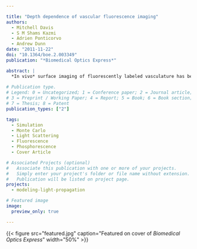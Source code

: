 ```yaml
---

title: "Depth dependence of vascular fluorescence imaging"
authors:
  - Mitchell Davis
  - S M Shams Kazmi
  - Adrien Ponticorvo
  - Andrew Dunn
date: "2011-11-22"
doi: "10.1364/boe.2.003349"
publication: "*Biomedical Optics Express*"

abstract: |
  *In vivo* surface imaging of fluorescently labeled vasculature has become a widely used tool for functional brain imaging studies. Techniques such as phosphorescence quenching for oxygen tension measurements and indocyanine green fluorescence for vessel perfusion monitoring rely on surface measurements of vascular fluorescence. However, the depth dependence of the measured fluorescence signals has not been modeled in great detail. In this paper, we investigate the depth dependence of the measured signals using a three-dimensional Monte Carlo model combined with high resolution vascular anatomy. We found that a bulk-vascularization assumption to modeling the depth dependence of the signal does not provide an accurate picture of penetration depth of the collected fluorescence signal in most cases. Instead the physical distribution of microvasculature, the degree of absorption difference between extravascular and intravascular space, and the overall difference in absorption at the excitation and emission wavelengths must be taken into account to determine the depth penetration of the fluorescence signal. Additionally, we found that using targeted illumination can provide for superior surface vessel sensitivity over wide-field illumination, with small area detection offering an even greater amount of sensitivity to surface vasculature. Depth sensitivity can be enhanced by either increasing the detector area or increasing the illumination area. Finally, we see that excitation wavelength and vessel size can affect intra-vessel sampling distribution, as well as the amount of signal that originates from inside the vessel under targeted illumination conditions.
  
# Publication type.
# Legend: 0 = Uncategorized; 1 = Conference paper; 2 = Journal article;
# 3 = Preprint / Working Paper; 4 = Report; 5 = Book; 6 = Book section;
# 7 = Thesis; 8 = Patent
publication_types: ["2"]

tags:
  - Simulation
  - Monte Carlo
  - Light Scattering
  - Fluorescence
  - Phosphorescence
  - Cover Article

# Associated Projects (optional)
#   Associate this publication with one or more of your projects.
#   Simply enter your project's folder or file name without extension.
#   Publication will be listed on project page.
projects:
  - modeling-light-propagation

# Featured image
image:
  preview_only: true

---
```


{{< figure src="featured.jpg" caption="Featured on cover of *Biomedical Optics Express*" width="50%" >}}

